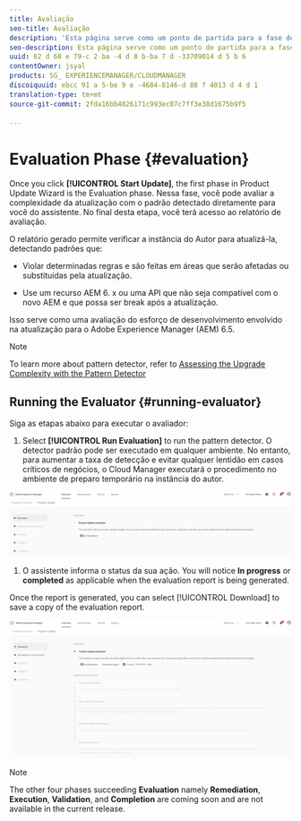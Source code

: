 ```yaml
---
title: Avaliação
seo-title: Avaliação
description: 'Esta página serve como um ponto de partida para a fase de avaliação no Assistente de atualização do produto. '
seo-description: Esta página serve como um ponto de partida para a fase de avaliação no Assistente de atualização do produto.
uuid: 62 d 68 e 79-c 2 ba -4 d 8 b-ba 7 d -33709014 d 5 b 6
contentOwner: jsyal
products: SG_ EXPERIENCEMANAGER/CLOUDMANAGER
discoiquuid: ebcc 91 a 5-be 9 e -4684-8146-d 88 f 4013 d 4 d 1
translation-type: tm+mt
source-git-commit: 2fda16bb4826171c993ec07c7ff3e38d1675b9f5

---
```



# Evaluation Phase {#evaluation}

Once you click **[!UICONTROL Start Update]**, the first phase in Product Update Wizard is the Evaluation phase. Nessa fase, você pode avaliar a complexidade da atualização com o padrão detectado diretamente para você do assistente. No final desta etapa, você terá acesso ao relatório de avaliação.

O relatório gerado permite verificar a instância do Autor para atualizá-la, detectando padrões que:

* Violar determinadas regras e são feitas em áreas que serão afetadas ou substituídas pela atualização.

* Use um recurso AEM 6. x ou uma API que não seja compatível com o novo AEM e que possa ser break após a atualização.


Isso serve como uma avaliação do esforço de desenvolvimento envolvido na atualização para o Adobe Experience Manager (AEM) 6.5.

>[!NOTE]
>To learn more about pattern detector, refer to [Assessing the Upgrade Complexity with the Pattern Detector](https://helpx.adobe.com/experience-manager/6-4/sites/deploying/using/pattern-detector.html)

## Running the Evaluator {#running-evaluator}

Siga as etapas abaixo para executar o avaliador:

1. Select **[!UICONTROL Run Evaluation]** to run the pattern detector. O detector padrão pode ser executado em qualquer ambiente. No entanto, para aumentar a taxa de detecção e evitar qualquer lentidão em casos críticos de negócios, o Cloud Manager executará o procedimento no ambiente de preparo temporário na instância do autor.

![](assets/Run-Evaluation.png)

1. O assistente informa o status da sua ação. You will notice **In progress** or **completed** as applicable when the evaluation report is being generated.

Once the report is generated, you can select [!UICONTROL Download] to save a copy of the evaluation report.

![](assets/Evaluation-1.png)

>[!NOTE]
>The other four phases succeeding **Evaluation** namely **Remediation**, **Execution**, **Validation**, and **Completion** are coming soon and are not available in the current release.
